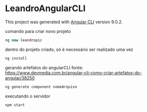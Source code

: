 # LeandroAngularCLI

This project was generated with [Angular CLI](https://github.com/angular/angular-cli) version 9.0.2.

comando para criar novo projeto
```javascript
ng new leandropic
```

dentro do projeto criado, só é necessário ser realizado uma vez 
```javascript
ng install
```
gerando artefatos do angularCLI
fonte: https://www.devmedia.com.br/angular-cli-como-criar-artefatos-do-angular/38250
```javascript
ng generate component nomeArquivo
```
executando o servidor
```javascript
npm start
```

